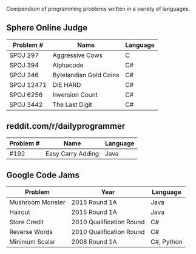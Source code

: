 Compendium of programming problems written in a variety of languages.

Sphere Online Judge
-------------------
|Problem #  |Name                   |Language |
|-----------|-----------------------|---------|
|SPOJ 297   |Aggressive Cows        |C        |
|SPOJ 394   |Alphacode              |C#       |
|SPOJ 346   |Bytelandian Gold Coins |C#       |
|SPOJ 12471 |DIE HARD               |C#       |
|SPOJ 6256  |Inversion Count        |C#       |
|SPOJ 3442  |The Last Digit         |C#       |

reddit.com/r/dailyprogrammer
----------------------------
|Problem #  |Name               |Language |
|-----------|-------------------|---------|
|#192       |Easy Carry Adding  |Java     |

Google Code Jams
----------------
|Problem          |Year                       |Language     |
|-----------------|---------------------------|-------------|
|Mushroom Monster | 2015 Round 1A             | Java        |
|Haircut          | 2015 Round 1A             | Java        |
|Store Credit     | 2010 Qualification Round  | C#          |
|Reverse Words    | 2010 Qualification Round  | C#          |
|Minimum Scalar   | 2008 Round 1A             | C#, Python  |
